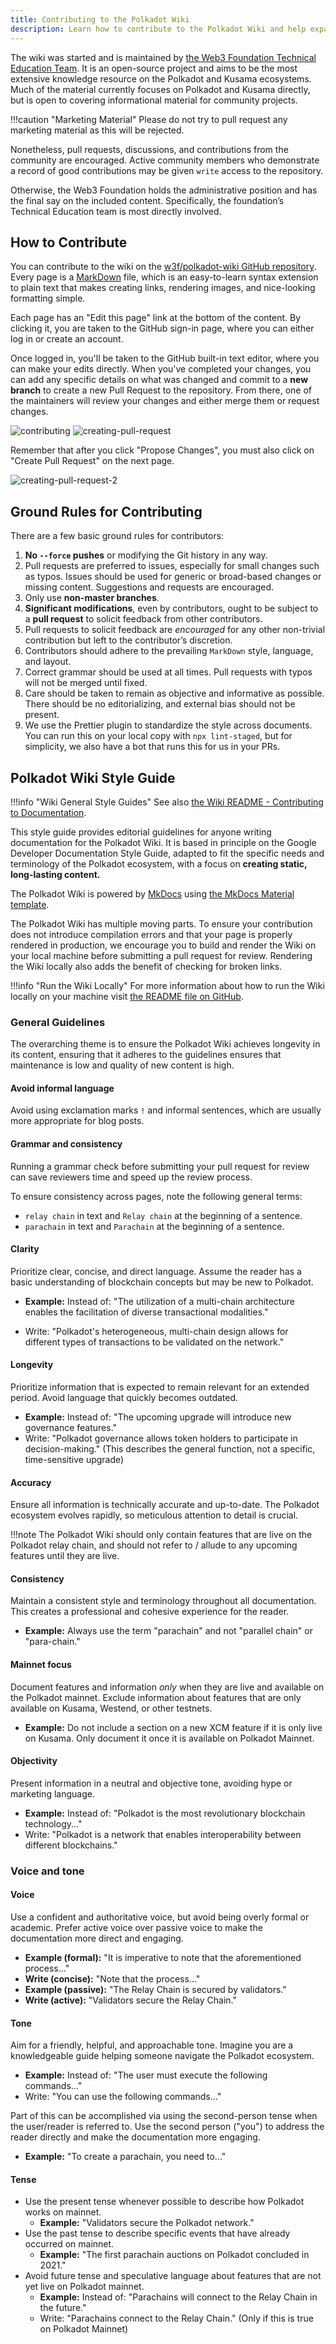 ```yaml
---
title: Contributing to the Polkadot Wiki
description: Learn how to contribute to the Polkadot Wiki and help expand its knowledge base.
---
```


The wiki was started and is maintained by [the Web3 Foundation Technical Education Team](./contributors.md). It is an open-source project and aims
to be the most extensive knowledge resource on the Polkadot and Kusama ecosystems. Much of the
material currently focuses on Polkadot and Kusama directly, but is open to covering informational
material for community projects.

!!!caution "Marketing Material"
      Please do not try to pull request any marketing material as this will be rejected.

Nonetheless, pull requests, discussions, and contributions from the community are encouraged. Active community members who demonstrate a record of good contributions may be given `write` access to the repository.

Otherwise, the Web3 Foundation holds the administrative position and has the final say on the included content. Specifically, the foundation’s Technical Education team is most directly involved.

## How to Contribute

You can contribute to the wiki on the
[w3f/polkadot-wiki GitHub repository](https://github.com/w3f/polkadot-wiki). Every page is a [MarkDown](https://guides.github.com/features/mastering-markdown/) file, which is an easy-to-learn syntax extension to plain text that makes creating links, rendering images, and nice-looking
formatting simple.

Each page has an "Edit this page" link at the bottom of the content. By clicking it, you are taken
to the GitHub sign-in page, where you can either log in or create an account.

Once logged in, you'll be taken to the GitHub built-in text editor, where you can make your edits
directly. When you've completed your changes, you can add any specific details on what was changed
and commit to a **new branch** to create a new Pull Request to the repository. From there, one of
the maintainers will review your changes and either merge them or request changes.

![contributing](../assets/contributing.png)
![creating-pull-request](../assets/creating-pull-request.png)

Remember that after you click "Propose Changes", you must also click on "Create Pull Request" on the next page.

![creating-pull-request-2](../assets/creating-pull-request-2.png)

## Ground Rules for Contributing

There are a few basic ground rules for contributors:

1. **No `--force` pushes** or modifying the Git history in any way.
2. Pull requests are preferred to issues, especially for small changes such as typos. Issues should
   be used for generic or broad-based changes or missing content. Suggestions and requests are
   encouraged.
3. Only use **non-master branches**.
4. **Significant modifications**, even by contributors, ought to be subject to a **pull request** to
   solicit feedback from other contributors.
5. Pull requests to solicit feedback are _encouraged_ for any other non-trivial contribution but
   left to the contributor’s discretion.
6. Contributors should adhere to the prevailing `MarkDown` style, language, and layout.
7. Correct grammar should be used at all times. Pull requests with typos will not be merged until
   fixed.
8. Care should be taken to remain as objective and informative as possible. There should be no
   editorializing, and external bias should not be present.
9. We use the Prettier plugin to standardize the style across documents. You can run this on your
   local copy with `npx lint-staged`, but for simplicity, we also have a bot that runs this for us
   in your PRs.

## Polkadot Wiki Style Guide

!!!info "Wiki General Style Guides"
    See also [the Wiki README - Contributing to Documentation](https://github.com/w3f/polkadot-wiki?tab=readme-ov-file#contributing-to-documentation).

This style guide provides editorial guidelines for anyone writing documentation for the Polkadot Wiki. It is based in principle on the Google Developer Documentation Style Guide, adapted to fit the specific needs and terminology of the Polkadot ecosystem, with a focus on **creating static, long-lasting content.**


The Polkadot Wiki is powered by [MkDocs](https://www.mkdocs.org/) using [the MkDocs Material template](https://squidfunk.github.io/mkdocs-material/).

The Polkadot Wiki has multiple moving parts. To ensure your contribution does not introduce
compilation errors and that your page is properly rendered in production, we encourage you to build
and render the Wiki on your local machine before submitting a pull request for review. Rendering the
Wiki locally also adds the benefit of checking for broken links.

!!!info "Run the Wiki Locally"
      For more information about how to run the Wiki locally on your machine visit [the README file on GitHub](https://github.com/w3f/polkadot-wiki/blob/master/README.md).



### General Guidelines

The overarching theme is to ensure the Polkadot Wiki achieves longevity in its content, ensuring that it adheres to the guidelines ensures that maintenance is low and quality of new content is high.

#### Avoid informal language

Avoid using exclamation marks `!` and informal sentences, which are usually more appropriate for blog posts.

#### Grammar and consistency

Running a grammar check before submitting your pull request for review can save reviewers time and speed up the review process.

To ensure consistency across pages, note the following general terms:
- `relay chain` in text and `Relay chain` at the beginning of a sentence.
- `parachain` in text and `Parachain` at the beginning of a sentence.

#### Clarity

Prioritize clear, concise, and direct language. Assume the reader has a basic understanding of blockchain concepts but may be new to Polkadot.  
- **Example:** Instead of: "The utilization of a multi-chain architecture enables the facilitation of diverse transactional modalities."  
  
- Write: "Polkadot's heterogeneous, multi-chain design allows for different types of transactions to be validated on the network."  

#### Longevity

Prioritize information that is expected to remain relevant for an extended period. Avoid language that quickly becomes outdated.  
- **Example:** Instead of: "The upcoming upgrade will introduce new governance features."  
- Write: "Polkadot governance allows token holders to participate in decision-making." (This describes the general function, not a specific, time-sensitive upgrade)  

#### Accuracy

Ensure all information is technically accurate and up-to-date. The Polkadot ecosystem evolves rapidly, so meticulous attention to detail is crucial.  

!!!note
    The Polkadot Wiki should only contain features that are live on the Polkadot relay chain, and should not refer to / allude to any upcoming features until they are live.

#### Consistency

Maintain a consistent style and terminology throughout all documentation. This creates a professional and cohesive experience for the reader.  
- **Example:** Always use the term "parachain" and not "parallel chain" or "para-chain."  

#### Mainnet focus

Document features and information *only* when they are live and available on the Polkadot mainnet. Exclude information about features that are only available on Kusama, Westend, or other testnets.  
- **Example:** Do not include a section on a new XCM feature if it is only live on Kusama. Only document it once it is available on Polkadot Mainnet.  

#### Objectivity

Present information in a neutral and objective tone, avoiding hype or marketing language.  
- **Example:** Instead of: "Polkadot is the most revolutionary blockchain technology..."  
- Write: "Polkadot is a network that enables interoperability between different blockchains."

### Voice and tone

#### Voice

Use a confident and authoritative voice, but avoid being overly formal or academic. Prefer active voice over passive voice to make the documentation more direct and engaging.  
- **Example (formal):** "It is imperative to note that the aforementioned process..."  
- **Write (concise):** "Note that the process..."  
- **Example (passive):** "The Relay Chain is secured by validators."  
- **Write (active):** "Validators secure the Relay Chain."

#### Tone

Aim for a friendly, helpful, and approachable tone. Imagine you are a knowledgeable guide helping someone navigate the Polkadot ecosystem.  

- **Example:** Instead of: "The user must execute the following commands..."  
- Write: "You can use the following commands..."  

Part of this can be accomplished via using the second-person tense when the user/reader is referred to. Use the second person ("you") to address the reader directly and make the documentation more engaging.  

- **Example:** "To create a parachain, you need to..."  

#### Tense

- Use the present tense whenever possible to describe how Polkadot works on mainnet.  
  - **Example:** "Validators secure the Polkadot network."  
- Use the past tense to describe specific events that have already occurred on mainnet.  
  - **Example:** "The first parachain auctions on Polkadot concluded in 2021."  
- Avoid future tense and speculative language about features that are not yet live on Polkadot mainnet.  
  - **Example:** Instead of: "Parachains will connect to the Relay Chain in the future."  
  - Write: "Parachains connect to the Relay Chain." (Only if this is true on Polkadot Mainnet)

